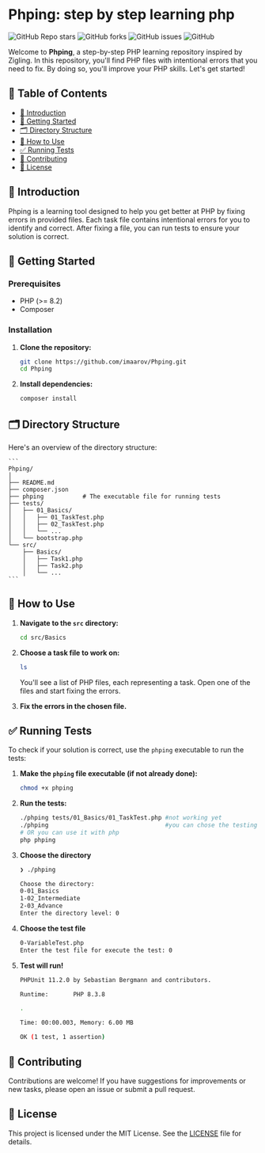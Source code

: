 # Phping: step by step learning php 

![GitHub Repo stars](https://img.shields.io/github/stars/imaarov/Phping?style=for-the-badge&logo=github)
![GitHub forks](https://img.shields.io/github/forks/imaarov/Phping?style=for-the-badge&logo=github)
![GitHub issues](https://img.shields.io/github/issues/imaarov/Phping?style=for-the-badge&logo=github)
![GitHub](https://img.shields.io/github/license/imaarov/Phping?style=for-the-badge&logo=github)

Welcome to **Phping**, a step-by-step PHP learning repository inspired by Zigling. In this repository, you'll find PHP files with intentional errors that you need to fix. By doing so, you'll improve your PHP skills. Let's get started!

## 📑 Table of Contents

- [📖 Introduction](#introduction)
- [🚀 Getting Started](#getting-started)
- [🗂️ Directory Structure](#directory-structure)
- [🔧 How to Use](#how-to-use)
- [✅ Running Tests](#running-tests)
- [🤝 Contributing](#contributing)
- [📜 License](#license)

## 📖 Introduction

Phping is a learning tool designed to help you get better at PHP by fixing errors in provided files. Each task file contains intentional errors for you to identify and correct. After fixing a file, you can run tests to ensure your solution is correct.

## 🚀 Getting Started

### Prerequisites

- PHP (>= 8.2)
- Composer

### Installation

1. **Clone the repository:**

    ```sh
    git clone https://github.com/imaarov/Phping.git
    cd Phping
    ```

2. **Install dependencies:**

    ```sh
    composer install
    ```

## 🗂️ Directory Structure

Here's an overview of the directory structure:

	```
	Phping/
	│
	├── README.md
	├── composer.json
	├── phping           # The executable file for running tests
	├── tests/
	│   ├── 01_Basics/
	│   │   ├── 01_TaskTest.php
	│   │   ├── 02_TaskTest.php
	│   │   └── ...
	│   └── bootstrap.php
	└── src/
	    ├── Basics/
	    │   ├── Task1.php
	    │   ├── Task2.php
	    │   └── ...
	```

## 🔧 How to Use

1. **Navigate to the `src` directory:**

    ```sh
    cd src/Basics
    ```

2. **Choose a task file to work on:**

    ```sh
    ls
    ```

    You'll see a list of PHP files, each representing a task. Open one of the files and start fixing the errors.

3. **Fix the errors in the chosen file.**

## ✅ Running Tests

To check if your solution is correct, use the `phping` executable to run the tests:

1. **Make the `phping` file executable (if not already done):**

    ```sh
    chmod +x phping
    ```

2. **Run the tests:**

    ```sh
    ./phping tests/01_Basics/01_TaskTest.php #not working yet
    ./phping 								 #you can chose the testing file responsible for the script 
    # OR you can use it with php
    php phping 
    ```
    
3. **Choose the directory**
	```sh
	❯ ./phping

	Choose the directory:
	0-01_Basics
	1-02_Intermediate
	2-03_Advance
	Enter the directory level: 0
	```
4. **Choose the test file** 
	```sh
	0-VariableTest.php
	Enter the test file for execute the test: 0
	```
5. **Test will run!**
	```sh
	PHPUnit 11.2.0 by Sebastian Bergmann and contributors.

	Runtime:       PHP 8.3.8

	.                                                                   1 / 1 (100%)

	Time: 00:00.003, Memory: 6.00 MB

	OK (1 test, 1 assertion)
	```

## 🤝 Contributing

Contributions are welcome! If you have suggestions for improvements or new tasks, please open an issue or submit a pull request.

## 📜 License

This project is licensed under the MIT License. See the [LICENSE](LICENSE) file for details.


